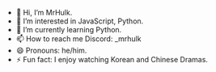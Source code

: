 - 👋 Hi, I’m MrHulk.
- 👀 I’m interested in JavaScript, Python.
- 🌱 I’m currently learning Python.
- 📫 How to reach me Discord: _mrhulk
- 😄 Pronouns: he/him.
- ⚡ Fun fact: I enjoy watching Korean and Chinese Dramas.
